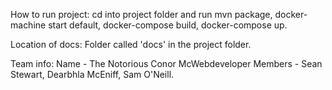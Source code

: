 How to run project: 
cd into project folder and run mvn package, docker-machine start default, docker-compose build, docker-compose up.

Location of docs:
Folder called 'docs' in the project folder.

Team info:
Name - The Notorious Conor McWebdeveloper
Members - Sean Stewart, Dearbhla McEniff, Sam O'Neill.

